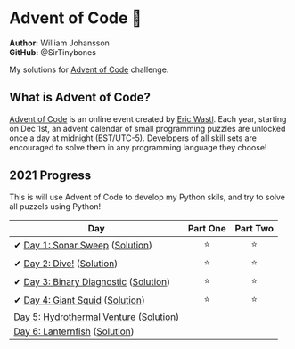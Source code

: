 # Advent of Code 🎄

**Author:** William Johansson  
**GitHub:** @SirTinybones

My solutions for [Advent of Code](https://adventofcode.com/) challenge.

## What is Advent of Code?

[Advent of Code](http://adventofcode.com) is an online event created by [Eric Wastl](https://twitter.com/ericwastl). Each year, starting on Dec 1st, an advent calendar of small programming puzzles are unlocked once a day at midnight (EST/UTC-5). Developers of all skill sets are encouraged to solve them in any programming language they choose!

## 2021 Progress

This is will use Advent of Code to develop my Python skils, and try to solve all puzzels using Python!

| Day  | Part One | Part Two |
|---|:---:|:---:|
| ✔ [Day 1: Sonar Sweep](https://adventofcode.com/2021/day/1) ([Solution](2021/01))|⭐|⭐|
| ✔ [Day 2: Dive!](https://adventofcode.com/2021/day/2) ([Solution](2021/02))|⭐|⭐|
| ✔ [Day 3: Binary Diagnostic](https://adventofcode.com/2021/day/3) ([Solution](2021/03))|⭐|⭐|
| ✔ [Day 4: Giant Squid](https://adventofcode.com/2021/day/4) ([Solution](2021/04))|⭐|⭐|
| [Day 5: Hydrothermal Venture](https://adventofcode.com/2021/day/5) ([Solution](2021/05))|||
| [Day 6: Lanternfish](https://adventofcode.com/2021/day/6) ([Solution](2021/06))|||
